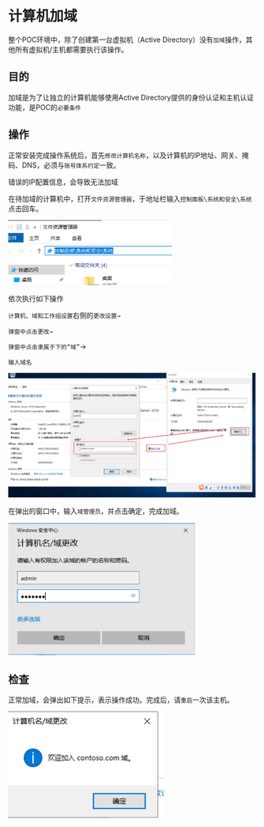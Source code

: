 # 计算机加域

整个POC环境中，除了创建第一台虚拟机（Active Directory）没有`加域`操作，其他所有虚拟机/主机都需要执行该操作。

## 目的

加域是为了让独立的计算机能够使用Active Directory提供的身份认证和主机认证功能，是POC的`必要条件`

## 操作

正常安装完成操作系统后，首先`修改计算机名称`，以及计算机的IP地址、网关、掩码、DNS，必须与`账号体系约定`一致。

错误的IP配置信息，会导致无法加域

在待加域的计算机中，打开`文件资源管理器`，于地址栏输入`控制面板\系统和安全\系统`点击回车。

<img src=".gitbook/assets/20210707094835.png" alt="image" style="zoom:67%;" />

依次执行如下操作

`计算机、域和工作组设置`右侧的`更改设置→`

`弹窗中点击更改→`

`弹窗中点击隶属于下的“域”`→

`输入域名`

![image](.gitbook/assets/20210707095941.png)

在弹出的窗口中，输入`域管理员`，并点击确定，完成加域。

<img src=".gitbook/assets/20210707100114.png" alt="image" style="zoom: 67%;" />

## 检查

正常加域，会弹出如下提示，表示操作成功。完成后，请`重启`一次该主机。



![image](.gitbook/assets/20210707100128.png)
